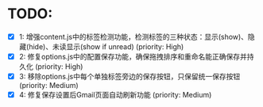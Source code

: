 # TODO:

- [x] 1: 增强content.js中的标签检测功能，检测标签的三种状态：显示(show)、隐藏(hide)、未读显示(show if unread) (priority: High)
- [x] 2: 修复options.js中的配置保存功能，确保拖拽排序和重命名能正确保存并持久化 (priority: High)
- [x] 3: 移除options.js中每个单独标签旁边的保存按钮，只保留统一保存按钮 (priority: Medium)
- [x] 4: 修复保存设置后Gmail页面自动刷新功能 (priority: Medium)
